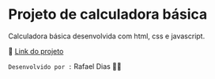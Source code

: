 # Projeto de calculadora básica

Calculadora básica desenvolvida com html, css e javascript. 

 🔗 <a href="https://rafaeldias108.github.io/calculadora/" target="_blank">Link do projeto</a> 

`Desenvolvido por :` Rafael Dias 👨‍💻
